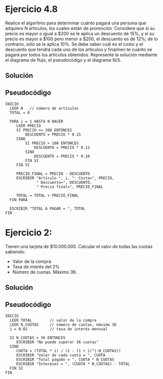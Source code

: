 # Ejercicio 4.8
Realice el algoritmo para determinar cuánto pagará una persona que 
adquiere N artículos, los cuales están de promoción. Considere que 
si su precio es mayor o igual a $200 se le aplica un descuento de 15%, 
y si su precio es mayor a $100 pero menor a $200, el descuento es de 
12%; de lo contrario, sólo se le aplica 10%. Se debe saber cuál es el 
costo y el descuento que tendrá cada uno de los artículos y finalmen
te cuánto se pagará por todos los artículos obtenidos. Represente la 
solución mediante el diagrama de flujo, el pseudocódigo y el diagrama N/S.

## Solución

## Pseudocódigo
```
INICIO
  LEER N   // número de artículos
  TOTAL = 0

  PARA i = 1 HASTA N HACER
     LEER PRECIO
     SI PRECIO >= 200 ENTONCES
         DESCUENTO = PRECIO * 0.15
     SINO
         SI PRECIO > 100 ENTONCES
             DESCUENTO = PRECIO * 0.12
         SINO
             DESCUENTO = PRECIO * 0.10
         FIN SI
     FIN SI

     PRECIO_FINAL = PRECIO - DESCUENTO
     ESCRIBIR "Artículo ", i, ": Costo=", PRECIO, 
              " Descuento=", DESCUENTO, 
              " Precio final=", PRECIO_FINAL

     TOTAL = TOTAL + PRECIO_FINAL
  FIN PARA

  ESCRIBIR "TOTAL A PAGAR = ", TOTAL
FIN
```

# Ejercicio 2:
Tienen una tarjeta de $10.000.000. Calcular el valor de todas las cuotas sabiendo:
- Valor de la compra
- Tasa de interés del 2%
- Número de cuotas. Máximo 36. 

## Solución

## Pseudocódigo
```
INICIO
  LEER TOTAL        // valor de la compra
  LEER N_CUOTAS     // número de cuotas, máximo 36
  i = 0.02          // tasa de interés mensual

  SI N_CUOTAS > 36 ENTONCES
     ESCRIBIR "No puede superar 36 cuotas"
  SINO
     CUOTA = (TOTAL * i) / (1 - (1 + i)^(-N_CUOTAS))
     ESCRIBIR "Valor de cada cuota = ", CUOTA
     ESCRIBIR "Total pagado = ", CUOTA * N_CUOTAS
     ESCRIBIR "Intereses = ", (CUOTA * N_CUOTAS) - TOTAL
  FIN SI
FIN
```


 
